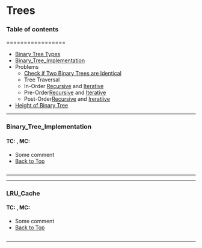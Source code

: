# Trees
### Table of contents
=================
<!--ts-->
* [Binary Tree Types](https://www.geeksforgeeks.org/binary-tree-set-3-types-of-binary-tree/)
* [Binary_Tree_Implementation](#Binary_Tree_Implementation)
* Problems
  * [Check if Two Binary Trees are Identical](https://www.educative.io/module/lesson/data-structures-in-java/3w83PlNV8GQ)
  * Tree Traversal
  * In-Order [Recursive](https://leetcode.com/problems/binary-tree-inorder-traversal/discuss/1878284/Recursive-Java-solution.-Easy-to-understand.) and [Iterative](https://leetcode.com/problems/binary-tree-inorder-traversal/discuss/1889237/Java-Solution-using-Stack)
  * Pre-Order[Recursive](https://leetcode.com/problems/binary-tree-preorder-traversal/discuss/1888434/Recursive-%2B-Iterative-solutions-JAVA) and [Iterative](https://leetcode.com/problems/binary-tree-preorder-traversal/discuss/1888434/Recursive-%2B-Iterative-solutions-JAVA)
  * Post-Order[Recursive](https://leetcode.com/problems/binary-tree-postorder-traversal/discuss/1883195/Java-Solutions-Iterative-and-Recursive-or-Intuition-and-Explanation) and [Ireratiive](https://leetcode.com/problems/binary-tree-postorder-traversal/discuss/1963914/Java-with-One-Stack)
* [Height of Binary Tree]()
<!--te-->
  


---
### Binary_Tree_Implementation
#### TC:  , MC:
- Some comment
- [Back to Top](#Table-of-contents)
```java

```
---
---
### LRU_Cache
#### TC:  , MC:
- Some comment
- [Back to Top](#Table-of-contents)
```java

```
---
